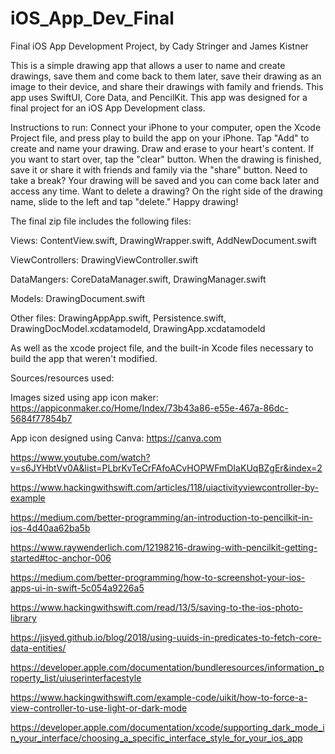 # iOS_App_Dev_Final
Final iOS App Development Project, by Cady Stringer and James Kistner

This is a simple drawing app that allows a user to name and create drawings, save them and come back to them later, save their drawing as an image to their device, and share their drawings with family and friends. This app uses SwiftUI, Core Data, and PencilKit. This app was designed for a final project for an iOS App Development class.

Instructions to run: Connect your iPhone to your computer, open the Xcode Project file, and press play to build the app on your iPhone. Tap "Add" to create and name your drawing. Draw and erase to your heart's content. If you want to start over, tap the "clear" button. When the drawing is finished, save it or share it with friends and family via the "share" button. Need to take a break? Your drawing will be saved and you can come back later and access any time. Want to delete a drawing? On the right side of the drawing name, slide to the left and tap "delete." Happy drawing!

The final zip file includes the following files:

  Views:
  ContentView.swift,
  DrawingWrapper.swift,
  AddNewDocument.swift

  ViewControllers:
  DrawingViewController.swift

  DataMangers:
  CoreDataManager.swift,
  DrawingManager.swift

  Models:
  DrawingDocument.swift

  Other files:
  DrawingAppApp.swift,
  Persistence.swift,
  DrawingDocModel.xcdatamodeld,
  DrawingApp.xcdatamodeld

  As well as the xcode project file, and the built-in Xcode files necessary to build the app that weren't modified.

Sources/resources used:

  Images sized using app icon maker: https://appiconmaker.co/Home/Index/73b43a86-e55e-467a-86dc-5684f77854b7

  App icon designed using Canva: https://canva.com

  https://www.youtube.com/watch?v=s6JYHbtVv0A&list=PLbrKvTeCrFAfoACvHOPWFmDIaKUqBZgEr&index=2

  https://www.hackingwithswift.com/articles/118/uiactivityviewcontroller-by-example

  https://medium.com/better-programming/an-introduction-to-pencilkit-in-ios-4d40aa62ba5b

  https://www.raywenderlich.com/12198216-drawing-with-pencilkit-getting-started#toc-anchor-006

  https://medium.com/better-programming/how-to-screenshot-your-ios-apps-ui-in-swift-5c054a9226a5

  https://www.hackingwithswift.com/read/13/5/saving-to-the-ios-photo-library

  https://jisyed.github.io/blog/2018/using-uuids-in-predicates-to-fetch-core-data-entities/

  https://developer.apple.com/documentation/bundleresources/information_property_list/uiuserinterfacestyle

  https://www.hackingwithswift.com/example-code/uikit/how-to-force-a-view-controller-to-use-light-or-dark-mode

  https://developer.apple.com/documentation/xcode/supporting_dark_mode_in_your_interface/choosing_a_specific_interface_style_for_your_ios_app

